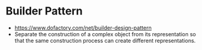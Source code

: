 # Builder Pattern

* https://www.dofactory.com/net/builder-design-pattern
* Separate the construction of a complex object from its representation so that the same construction process can create different representations.
